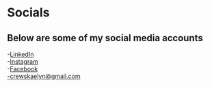 # Socials
## Below are some of my social media accounts

-[LinkedIn](https://www.linkedin.com/in/kaelyn-crews-053a65190)  
-[Instagram](https://www.instagram.com/awtumn.skies_/?next=%2F)  
-[Facebook](https://www.facebook.com/kaelyn.mae.crews/)  
-crewskaelyn@gmail.com  
